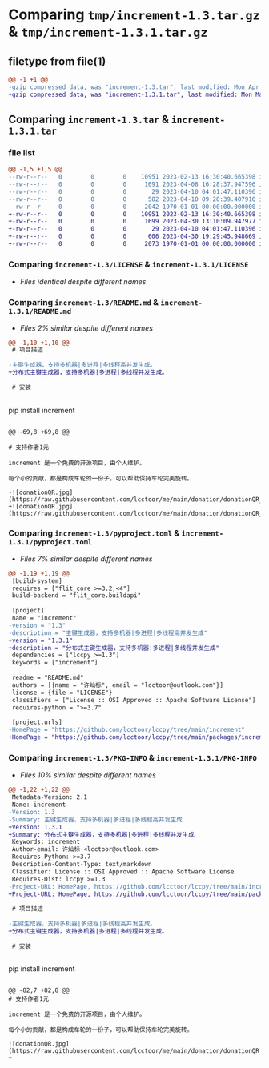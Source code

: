 # Comparing `tmp/increment-1.3.tar.gz` & `tmp/increment-1.3.1.tar.gz`

## filetype from file(1)

```diff
@@ -1 +1 @@
-gzip compressed data, was "increment-1.3.tar", last modified: Mon Apr 10 14:19:46 2023, max compression
+gzip compressed data, was "increment-1.3.1.tar", last modified: Mon May  1 02:01:16 2023, max compression
```

## Comparing `increment-1.3.tar` & `increment-1.3.1.tar`

### file list

```diff
@@ -1,5 +1,5 @@
--rw-r--r--   0        0        0    10951 2023-02-13 16:30:40.665398 increment-1.3/LICENSE
--rw-r--r--   0        0        0     1691 2023-04-08 16:28:37.947596 increment-1.3/README.md
--rw-r--r--   0        0        0       29 2023-04-10 04:01:47.110396 increment-1.3/increment.py
--rw-r--r--   0        0        0      582 2023-04-10 09:20:39.407916 increment-1.3/pyproject.toml
--rw-r--r--   0        0        0     2042 1970-01-01 00:00:00.000000 increment-1.3/PKG-INFO
+-rw-r--r--   0        0        0    10951 2023-02-13 16:30:40.665398 increment-1.3.1/LICENSE
+-rw-r--r--   0        0        0     1699 2023-04-30 13:10:09.947977 increment-1.3.1/README.md
+-rw-r--r--   0        0        0       29 2023-04-10 04:01:47.110396 increment-1.3.1/increment.py
+-rw-r--r--   0        0        0      606 2023-04-30 19:29:45.948669 increment-1.3.1/pyproject.toml
+-rw-r--r--   0        0        0     2073 1970-01-01 00:00:00.000000 increment-1.3.1/PKG-INFO
```

### Comparing `increment-1.3/LICENSE` & `increment-1.3.1/LICENSE`

 * *Files identical despite different names*

### Comparing `increment-1.3/README.md` & `increment-1.3.1/README.md`

 * *Files 2% similar despite different names*

```diff
@@ -1,10 +1,10 @@
 # 项目描述
 
-主键生成器，支持多机器|多进程|多线程高并发生成。
+分布式主键生成器，支持多机器|多进程|多线程并发生成。
 
 # 安装
 
 ```
 pip install increment
 ```
 
@@ -69,8 +69,8 @@
 
 # 支持作者1元
 
 increment 是一个免费的开源项目，由个人维护。
 
 每个小的贡献，都是构成车轮的一份子，可以帮助保持车轮完美旋转。
 
-![donationQR.jpg](https://raw.githubusercontent.com/lcctoor/me/main/donation/donationQR_1rmb_200_200.jpg)
+![donationQR.jpg](https://raw.githubusercontent.com/lcctoor/me/main/donation/donationQR_1rmb_200_200.jpg)
```

### Comparing `increment-1.3/pyproject.toml` & `increment-1.3.1/pyproject.toml`

 * *Files 7% similar despite different names*

```diff
@@ -1,19 +1,19 @@
 [build-system]
 requires = ["flit_core >=3.2,<4"]
 build-backend = "flit_core.buildapi"
 
 [project]
 name = "increment"
-version = "1.3"
-description = "主键生成器，支持多机器|多进程|多线程高并发生成"
+version = "1.3.1"
+description = "分布式主键生成器，支持多机器|多进程|多线程并发生成"
 dependencies = ["lccpy >=1.3"]
 keywords = ["increment"]
 
 readme = "README.md"
 authors = [{name = "许灿标", email = "lcctoor@outlook.com"}]
 license = {file = "LICENSE"}
 classifiers = ["License :: OSI Approved :: Apache Software License"]
 requires-python = ">=3.7"
 
 [project.urls]
-HomePage = "https://github.com/lcctoor/lccpy/tree/main/increment"
+HomePage = "https://github.com/lcctoor/lccpy/tree/main/packages/increment#readme"
```

### Comparing `increment-1.3/PKG-INFO` & `increment-1.3.1/PKG-INFO`

 * *Files 10% similar despite different names*

```diff
@@ -1,22 +1,22 @@
 Metadata-Version: 2.1
 Name: increment
-Version: 1.3
-Summary: 主键生成器，支持多机器|多进程|多线程高并发生成
+Version: 1.3.1
+Summary: 分布式主键生成器，支持多机器|多进程|多线程并发生成
 Keywords: increment
 Author-email: 许灿标 <lcctoor@outlook.com>
 Requires-Python: >=3.7
 Description-Content-Type: text/markdown
 Classifier: License :: OSI Approved :: Apache Software License
 Requires-Dist: lccpy >=1.3
-Project-URL: HomePage, https://github.com/lcctoor/lccpy/tree/main/increment
+Project-URL: HomePage, https://github.com/lcctoor/lccpy/tree/main/packages/increment#readme
 
 # 项目描述
 
-主键生成器，支持多机器|多进程|多线程高并发生成。
+分布式主键生成器，支持多机器|多进程|多线程并发生成。
 
 # 安装
 
 ```
 pip install increment
 ```
 
@@ -82,7 +82,8 @@
 # 支持作者1元
 
 increment 是一个免费的开源项目，由个人维护。
 
 每个小的贡献，都是构成车轮的一份子，可以帮助保持车轮完美旋转。
 
 ![donationQR.jpg](https://raw.githubusercontent.com/lcctoor/me/main/donation/donationQR_1rmb_200_200.jpg)
+
```

